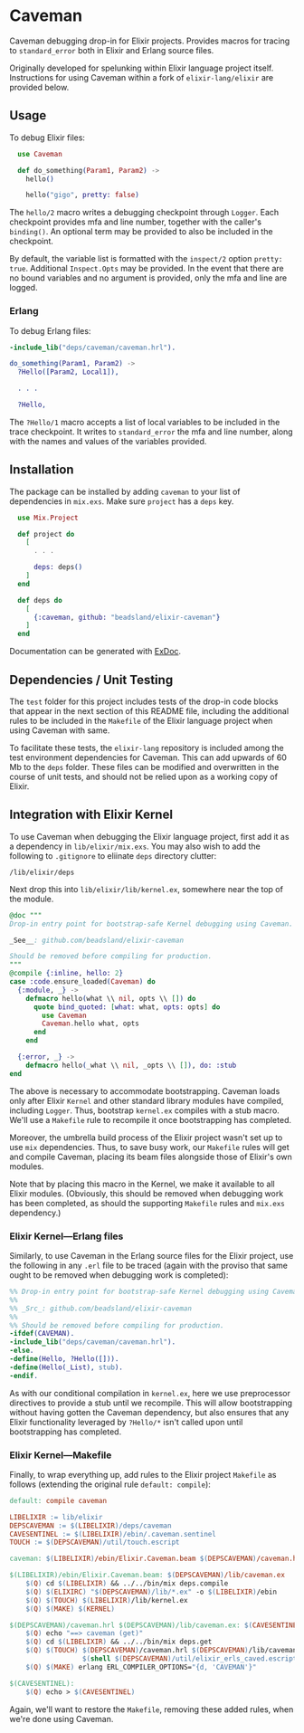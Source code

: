 # Caveman

Caveman debugging drop-in for Elixir projects. Provides macros for tracing to
`standard_error` both in Elixir and Erlang source files.

Originally developed for spelunking within Elixir language project itself.
Instructions for using Caveman within a fork of `elixir-lang/elixir` are
provided below.

## Usage

To debug Elixir files:

```elixir
  use Caveman

  def do_something(Param1, Param2) ->
    hello()

    hello("gigo", pretty: false)
```

The `hello/2` macro writes a debugging checkpoint through `Logger`. Each
checkpoint provides mfa and line number, together with the caller's `binding()`.
An optional term may be provided to also be included in the checkpoint.

By default, the variable list is formatted with the `inspect/2` option
`pretty: true`. Additional `Inspect.Opts` may be provided. In the event that
there are no bound variables and no argument is provided, only the mfa and
line are logged.

### Erlang

To debug Erlang files:

```erlang
-include_lib("deps/caveman/caveman.hrl").

do_something(Param1, Param2) ->
  ?Hello([Param2, Local1]),

  . . .

  ?Hello,
```

The `?Hello/1` macro accepts a list of local variables to be included in the
trace checkpoint. It writes to `standard_error` the mfa and line number, along
with the names and values of the variables provided.

## Installation

The package can be installed by adding `caveman` to your list of dependencies
in `mix.exs`. Make sure `project` has a `deps` key.

```elixir
  use Mix.Project

  def project do
    [
      . . .

      deps: deps()
    ]
  end

  def deps do
    [
      {:caveman, github: "beadsland/elixir-caveman"}
    ]
  end
```

Documentation can be generated with [ExDoc](https://github.com/elixir-lang/ex_doc).

## Dependencies / Unit Testing

The `test` folder for this project includes tests of the drop-in code blocks
that appear in the next section of this README file, including the additional
rules to be included in the `Makefile` of the Elixir language project when
using Caveman with same.

To facilitate these tests, the `elixir-lang` repository is included among the
test environment dependencies for Caveman. This can add upwards of 60 Mb to
the `deps` folder. These files can be modified and overwritten in the course
of unit tests, and should not be relied upon as a working copy of Elixir.

## Integration with Elixir Kernel

To use Caveman when debugging the Elixir language project, first add it as a
dependency in `lib/elixir/mix.exs`. You may also wish to add the following to
`.gitignore` to eliinate `deps` directory clutter:

```
/lib/elixir/deps
```

Next drop this into `lib/elixir/lib/kernel.ex`, somewhere near the top of the
module.

```elixir
@doc """
Drop-in entry point for bootstrap-safe Kernel debugging using Caveman.

_See__: github.com/beadsland/elixir-caveman

Should be removed before compiling for production.
"""
@compile {:inline, hello: 2}
case :code.ensure_loaded(Caveman) do
  {:module, _} ->
    defmacro hello(what \\ nil, opts \\ []) do
      quote bind_quoted: [what: what, opts: opts] do
        use Caveman
        Caveman.hello what, opts
      end
    end

  {:error, _} ->
    defmacro hello(_what \\ nil, _opts \\ []), do: :stub
end
```

The above is necessary to accommodate bootstrapping. Caveman loads only after
Elixir `Kernel` and other standard library modules have compiled, including
`Logger`. Thus, bootstrap `kernel.ex` compiles with a stub macro. We'll use a
`Makefile` rule to recompile it once bootstrapping has completed.

Moreover, the umbrella build process of the Elixir project wasn't set up to
use `mix` dependencies. Thus, to save busy work, our `Makefile` rules will get
and compile Caveman, placing its beam files alongside those of Elixir's own
modules.

Note that by placing this macro in the Kernel, we make it available to all
Elixir modules. (Obviously, this should be removed when debugging work has been
completed, as should the supporting `Makefile` rules and `mix.exs` dependency.)

### Elixir Kernel—Erlang files

Similarly, to use Caveman in the Erlang source files for the Elixir project,
use the following in any `.erl` file to be traced (again with the proviso that
same ought to be removed when debugging work is completed):

```erlang
%% Drop-in entry point for bootstrap-safe Kernel debugging using Caveman.
%%
%% _Src_: github.com/beadsland/elixir-caveman
%%
%% Should be removed before compiling for production.
-ifdef(CAVEMAN).
-include_lib("deps/caveman/caveman.hrl").
-else.
-define(Hello, ?Hello([])).
-define(Hello(_List), stub).
-endif.
```

As with our conditional compilation in `kernel.ex`, here we use preprocessor
directives to provide a stub until we recompile. This will allow bootstrapping
without having gotten the Caveman dependency, but also ensures that any Elixir
functionality leveraged by `?Hello/*` isn't called upon until bootstrapping has
completed.

### Elixir Kernel—Makefile

Finally, to wrap everything up, add rules to the Elixir project `Makefile` as
follows (extending the original rule `default: compile`):

```makefile
default: compile caveman

LIBELIXIR := lib/elixir
DEPSCAVEMAN := $(LIBELIXIR)/deps/caveman
CAVESENTINEL := $(LIBELIXIR)/ebin/.caveman.sentinel
TOUCH := $(DEPSCAVEMAN)/util/touch.escript

caveman: $(LIBELIXIR)/ebin/Elixir.Caveman.beam $(DEPSCAVEMAN)/caveman.hrl

$(LIBELIXIR)/ebin/Elixir.Caveman.beam: $(DEPSCAVEMAN)/lib/caveman.ex
	$(Q) cd $(LIBELIXIR) && ../../bin/mix deps.compile
	$(Q) $(ELIXIRC) "$(DEPSCAVEMAN)/lib/*.ex" -o $(LIBELIXIR)/ebin
	$(Q) $(TOUCH) $(LIBELIXIR)/lib/kernel.ex
	$(Q) $(MAKE) $(KERNEL)

$(DEPSCAVEMAN)/caveman.hrl $(DEPSCAVEMAN)/lib/caveman.ex: $(CAVESENTINEL)
	$(Q) echo "==> caveman (get)"
	$(Q) cd $(LIBELIXIR) && ../../bin/mix deps.get
	$(Q) $(TOUCH) $(DEPSCAVEMAN)/caveman.hrl $(DEPSCAVEMAN)/lib/caveman.ex \
	              $(shell $(DEPSCAVEMAN)/util/elixir_erls_caved.escript)
	$(Q) $(MAKE) erlang ERL_COMPILER_OPTIONS="{d, 'CAVEMAN'}"

$(CAVESENTINEL):
	$(Q) echo > $(CAVESENTINEL)
```

Again, we'll want to restore the `Makefile`, removing these added rules, when
we're done using Caveman.
